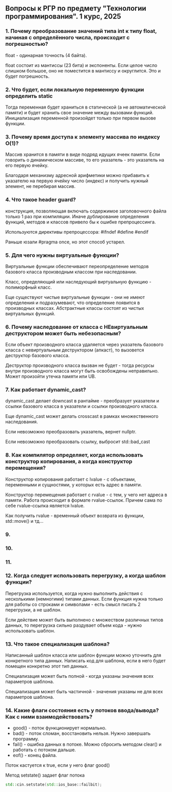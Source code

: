 ## Вопросы к РГР по предмету "Технологии программирования". 1 курс, 2025

### 1. Почему преобразование значений типа int к типу float, начиная с определённого числа, происходит с погрешностью?

float - одинарная точность (4 байта).

float состоит из мантиссы (23 бита) и экспоненты. Если целое число слишком большое, оно не поместится в мантиссу и округлится. Это и будет погрешность.

### 2. Что будет, если локальную переменную функции определить static
Тогда переменная будет храниться в статической (а не автоматической памяти) и будет хранить свое значение между вызовами функций. Инициализация переменной произойдет только при первом вызове функции.

### 3. Почему время доступа к элементу массива по индексу O(1)?
Массив хранится в памяти в виде подряд идущих ячеек памяти. Если говорить о динамическом массиве, то его указатель - это указатель на его первую ячейку. 

Благодаря механизму адресной арифметики можно прибавить к указателю на первую ячейку число (индекс) и получить нужный элемент, не перебирая массив.

### 4. Что такое header guard?
конструкция, позволяющая включать содержимое заголовочного файла только 1 раз при компиляции. Иначе дублирование определения функций, методов и классов привело бы к ошибке препроцессинга.

Используются директивы препроцессора:
#ifndef
#define
#endif 

Раньше юзали #pragma once, но этот способ устарел.

### 5. Для чего нужны виртуальные функции?
Виртуальные функции обеспечивают переопределение методов базового класса производным классом при наследовании. 

Класс, определяющий или наследующий виртуальную функцию - полиморфный класс.

Еще существуют чистые виртуальные функции - они не имеют определения и подразумевают, что определение появится в производных классах. Абстрактные классы состоят из чистых виртуальных функций. 

### 6. Почему наследование от класса с НЕвиртуальным деструктором может быть небезопасным?

Если объект производного класса удаляется через указатель базового класса с невиртуальным деструктором (апкаст), то вызовется деструктор базового класса. 

Деструктор производного класса вызван не будет - тогда ресурсы внутри производного класса могут быть освобождены неправильно. Может произойти утечка памяти или UB.
### 7. Как работает dynamic_cast?
dynamic_cast делает downcast в рантайме - преобразует указатели и ссылки базового класса в указатели и ссылки производного класса.

Еще dynamic_cast может делать crosscast в рамках множественного наследования.

Если невозможно преобразовать указатель, вернет nullptr.

Если невозможно преобразовать ссылку, выбросит std::bad_cast

### 8. Как компилятор определяет, когда использовать конструктор копирования, а когда конструктор перемещения?

Конструктор копирования работает с lvalue - с объектами, переменными и сущностями, у которых есть адрес в памяти. 

Конструктор перемещения работает с rvalue - с тем, у чего нет адреса в памяти. Работа происходит в формате rvalue-ссылок. Причем сама по себе rvalue-ссылка является lvalue.

Как получить rvalue - временный объект возврата из функции, std::move() и тд...

### 9. 

### 10. 

### 11. 

### 12. Когда следует использовать перегрузку, а когда шаблон функции?
Перегрузка используется, когда нужно выполнить действия с несколькими (немногими) типами данных. Если функция нужна только для работы со строками и символами - есть смысл писать 2 перегрузки, а не шаблон.

Если действие может быть выполнено с множеством различных типов данных, то перегрузка сильно раздувает объем кода - нужно использовать шаблон.

### 13. Что такое специализация шаблона?
Написанный шаблон класса или шаблон функции можно уточнить для конкретного типа данных. Написать код для шаблона, если в него будет помещен конкретно этот тип данных. 

Специализация может быть полной - когда указаны значения всех параметров шаблона.

Специализация может быть частичной - значения указаны не для всех параметров шаблона.

### 14. Какие флаги состояния есть у потоков ввода/вывода? Как с ними взаимодействовать?
- good() - поток функционирует нормально.
- bad() - поток сломан, восстановить нельзя. Нужно завершать программу. 
- fail() - ошибка данных в потоке. Можно сбросить методом clear() и работать с потоком дальше.
- eof() - конец файла.

Поток кастуется к true, если у него флаг good()

Метод setstate() задает флаг потока
```c++
std::cin.setstate(std::ios_base::failbit);
```